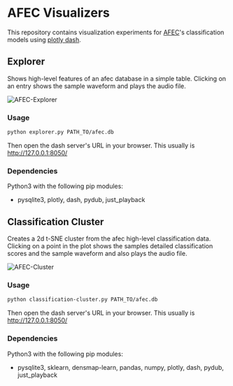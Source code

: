 # AFEC Visualizers

This repository contains visualization experiments for [AFEC](https://git.github.com/emuell/afec)'s classification models using [plotly dash](https://plotly.com/dash/).


## Explorer

Shows high-level features of an afec database in a simple table. Clicking on an entry shows the sample waveform and plays the audio file.

![AFEC-Explorer](https://user-images.githubusercontent.com/11521600/129560012-d2cdc0a3-a4b0-4747-a00a-5722539a5f1b.PNG)

### Usage

```bash
python explorer.py PATH_TO/afec.db
```

Then open the dash server's URL in your browser. This usually is http://127.0.0.1:8050/

### Dependencies

Python3 with the following pip modules:
-  pysqlite3, plotly, dash, pydub, just_playback


## Classification Cluster

Creates a 2d t-SNE cluster from the afec high-level classification data. Clicking on a point in the plot shows the samples detailed classification scores and the sample waveform and also plays the audio file.

![AFEC-Cluster](https://user-images.githubusercontent.com/11521600/129560039-7194c36d-7a39-47b7-9b27-ea49dd2cab20.PNG)

### Usage

```bash
python classification-cluster.py PATH_TO/afec.db
```

Then open the dash server's URL in your browser. This usually is http://127.0.0.1:8050/

### Dependencies

Python3 with the following pip modules:
- pysqlite3, sklearn, densmap-learn, pandas, numpy, plotly, dash, pydub, just_playback
